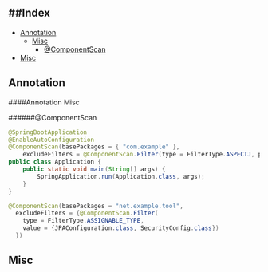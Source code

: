 
##Index
---

* [Annotation](#annotation)
    - [Misc](#annotation-misc)
        + [@ComponentScan](#componentscan)
* [Misc](#misc)



Annotation
---
####Annotation Misc

######@ComponentScan
```java
@SpringBootApplication
@EnableAutoConfiguration
@ComponentScan(basePackages = { "com.example" },
    excludeFilters = @ComponentScan.Filter(type = FilterType.ASPECTJ, pattern = "com.example.ignore.*"))
public class Application {
    public static void main(String[] args) {
        SpringApplication.run(Application.class, args);
    }
}

```

```java
@ComponentScan(basePackages = "net.example.tool",
  excludeFilters = {@ComponentScan.Filter(
    type = FilterType.ASSIGNABLE_TYPE,
    value = {JPAConfiguration.class, SecurityConfig.class})
  })
```


Misc
---



